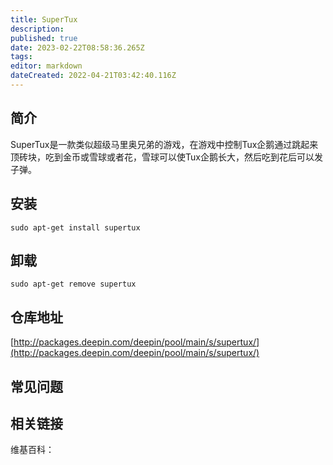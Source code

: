 ```yaml
---
title: SuperTux
description: 
published: true
date: 2023-02-22T08:58:36.265Z
tags: 
editor: markdown
dateCreated: 2022-04-21T03:42:40.116Z
---
```


## 简介

SuperTux是一款类似超级马里奥兄弟的游戏，在游戏中控制Tux企鹅通过跳起来顶砖块，吃到金币或雪球或者花，雪球可以使Tux企鹅长大，然后吃到花后可以发子弹。

## 安装

`sudo apt-get install supertux`

## 卸载

`sudo apt-get remove supertux`

## 仓库地址

[http://packages.deepin.com/deepin/pool/main/s/supertux/](http://packages.deepin.com/deepin/pool/main/s/supertux/)


## 常见问题


## 相关链接

维基百科：